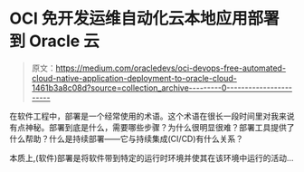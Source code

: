 # OCI 免开发运维自动化云本地应用部署到 Oracle 云

> 原文：<https://medium.com/oracledevs/oci-devops-free-automated-cloud-native-application-deployment-to-oracle-cloud-1461b3a8c08d?source=collection_archive---------0----------------------->

在软件工程中，部署是一个经常使用的术语。这个术语在很长一段时间里对我来说有点神秘。部署到底是什么，需要哪些步骤？为什么很明显很难？部署工具提供了什么帮助？什么是持续部署——它与持续集成(CI/CD)有什么关系？

本质上,(软件)部署是将软件带到特定的运行时环境并使其在该环境中运行的活动…